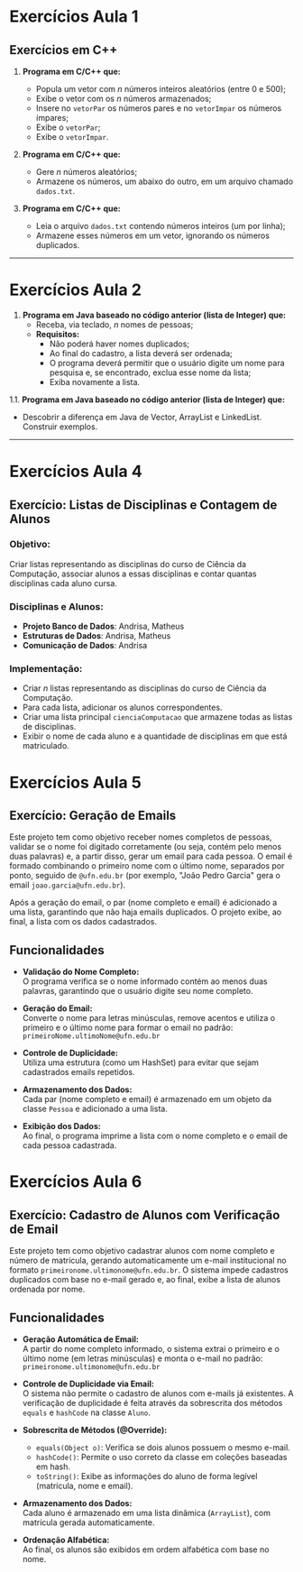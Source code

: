 # Exercícios Aula 1

## Exercícios em C++

1. **Programa em C/C++ que:**
   - Popula um vetor com _n_ números inteiros aleatórios (entre 0 e 500);
   - Exibe o vetor com os _n_ números armazenados;
   - Insere no `vetorPar` os números pares e no `vetorImpar` os números ímpares;
   - Exibe o `vetorPar`;
   - Exibe o `vetorImpar`.

2. **Programa em C/C++ que:**
   - Gere _n_ números aleatórios;
   - Armazene os números, um abaixo do outro, em um arquivo chamado `dados.txt`.

3. **Programa em C/C++ que:**
   - Leia o arquivo `dados.txt` contendo números inteiros (um por linha);
   - Armazene esses números em um vetor, ignorando os números duplicados.

---

# Exercícios Aula 2

1. **Programa em Java baseado no código anterior (lista de Integer) que:**
   - Receba, via teclado, _n_ nomes de pessoas;
   - **Requisitos:**
     - Não poderá haver nomes duplicados;
     - Ao final do cadastro, a lista deverá ser ordenada;
     - O programa deverá permitir que o usuário digite um nome para pesquisa e, se encontrado, exclua esse nome da lista;
     - Exiba novamente a lista.

1.1. **Programa em Java baseado no código anterior (lista de Integer) que:**
   - Descobrir a diferença em Java de Vector, ArrayList e LinkedList. Construir exemplos.

---

# Exercícios Aula 4

## Exercício: Listas de Disciplinas e Contagem de Alunos

### Objetivo:
Criar listas representando as disciplinas do curso de Ciência da Computação, associar alunos a essas disciplinas e contar quantas disciplinas cada aluno cursa.

### Disciplinas e Alunos:
- **Projeto Banco de Dados**: Andrisa, Matheus
- **Estruturas de Dados**: Andrisa, Matheus
- **Comunicação de Dados**: Andrisa

### Implementação:
- Criar _n_ listas representando as disciplinas do curso de Ciência da Computação.
- Para cada lista, adicionar os alunos correspondentes.
- Criar uma lista principal `cienciaComputacao` que armazene todas as listas de disciplinas.
- Exibir o nome de cada aluno e a quantidade de disciplinas em que está matriculado.


# Exercícios Aula 5

## Exercício: Geração de Emails

Este projeto tem como objetivo receber nomes completos de pessoas, validar se o nome foi digitado corretamente (ou seja, contém pelo menos duas palavras) e, a partir disso, gerar um email para cada pessoa. O email é formado combinando o primeiro nome com o último nome, separados por ponto, seguido de `@ufn.edu.br` (por exemplo, "João Pedro Garcia" gera o email `joao.garcia@ufn.edu.br`).

Após a geração do email, o par (nome completo e email) é adicionado a uma lista, garantindo que não haja emails duplicados. O projeto exibe, ao final, a lista com os dados cadastrados.

## Funcionalidades

- **Validação do Nome Completo:**  
  O programa verifica se o nome informado contém ao menos duas palavras, garantindo que o usuário digite seu nome completo.

- **Geração do Email:**  
  Converte o nome para letras minúsculas, remove acentos e utiliza o primeiro e o último nome para formar o email no padrão:  
  `primeiroNome.ultimoNome@ufn.edu.br`

- **Controle de Duplicidade:**  
  Utiliza uma estrutura (como um HashSet) para evitar que sejam cadastrados emails repetidos.

- **Armazenamento dos Dados:**  
  Cada par (nome completo e email) é armazenado em um objeto da classe `Pessoa` e adicionado a uma lista.

- **Exibição dos Dados:**  
  Ao final, o programa imprime a lista com o nome completo e o email de cada pessoa cadastrada.
 
 
# Exercícios Aula 6

## Exercício: Cadastro de Alunos com Verificação de Email

Este projeto tem como objetivo cadastrar alunos com nome completo e número de matrícula, gerando automaticamente um e-mail institucional no formato `primeironome.ultimonome@ufn.edu.br`. O sistema impede cadastros duplicados com base no e-mail gerado e, ao final, exibe a lista de alunos ordenada por nome.

## Funcionalidades

- **Geração Automática de Email:**  
  A partir do nome completo informado, o sistema extrai o primeiro e o último nome (em letras minúsculas) e monta o e-mail no padrão:  
  `primeironome.ultimonome@ufn.edu.br`

- **Controle de Duplicidade via Email:**  
  O sistema não permite o cadastro de alunos com e-mails já existentes. A verificação de duplicidade é feita através da sobrescrita dos métodos `equals` e `hashCode` na classe `Aluno`.

- **Sobrescrita de Métodos (@Override):**
  - `equals(Object o)`: Verifica se dois alunos possuem o mesmo e-mail.
  - `hashCode()`: Permite o uso correto da classe em coleções baseadas em hash.
  - `toString()`: Exibe as informações do aluno de forma legível (matrícula, nome e email).

- **Armazenamento dos Dados:**  
  Cada aluno é armazenado em uma lista dinâmica (`ArrayList`), com matrícula gerada automaticamente.

- **Ordenação Alfabética:**  
  Ao final, os alunos são exibidos em ordem alfabética com base no nome.



